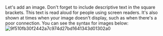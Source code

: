 Let's add an image. Don't forget to include descriptive text in the square brackets. This text is read aloud for people using screen readers. It's also shown at times when your image doesn't display, such as when there's a poor connection. You can see the syntax for images below:
![9f510fb30f2442a7c974d27bd1641343d01302a0](https://user-images.githubusercontent.com/86720683/124228931-78bce500-db3f-11eb-920d-15dabd542ddb.png)
